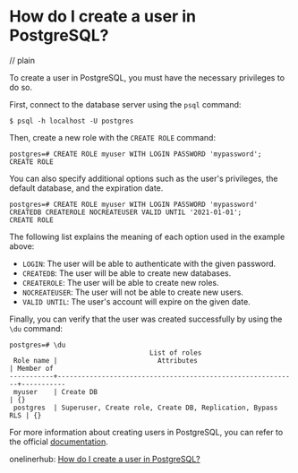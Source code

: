 # How do I create a user in PostgreSQL?
// plain

To create a user in PostgreSQL, you must have the necessary privileges to do so.

First, connect to the database server using the `psql` command:

```
$ psql -h localhost -U postgres
```

Then, create a new role with the `CREATE ROLE` command:

```
postgres=# CREATE ROLE myuser WITH LOGIN PASSWORD 'mypassword';
CREATE ROLE
```

You can also specify additional options such as the user's privileges, the default database, and the expiration date.

```
postgres=# CREATE ROLE myuser WITH LOGIN PASSWORD 'mypassword' CREATEDB CREATEROLE NOCREATEUSER VALID UNTIL '2021-01-01';
CREATE ROLE
```

The following list explains the meaning of each option used in the example above:

* `LOGIN`: The user will be able to authenticate with the given password.
* `CREATEDB`: The user will be able to create new databases.
* `CREATEROLE`: The user will be able to create new roles.
* `NOCREATEUSER`: The user will not be able to create new users.
* `VALID UNTIL`: The user's account will expire on the given date.

Finally, you can verify that the user was created successfully by using the `\du` command:

```
postgres=# \du
                                   List of roles
 Role name |                         Attributes                         | Member of
-----------+------------------------------------------------------------+-----------
 myuser    | Create DB                                                  | {}
 postgres  | Superuser, Create role, Create DB, Replication, Bypass RLS | {}
```

For more information about creating users in PostgreSQL, you can refer to the official [documentation](https://www.postgresql.org/docs/current/sql-createrole.html).

onelinerhub: [How do I create a user in PostgreSQL?](https://onelinerhub.com/postgresql/how-do-i-create-a-user-in-postgresql)